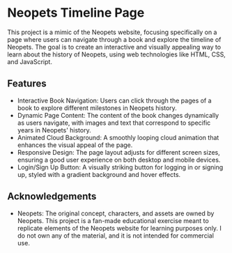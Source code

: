 # Neopets Timeline Page

This project is a mimic of the Neopets website, focusing specifically on a page where users can navigate through a book and explore the timeline of Neopets. The goal is to create an interactive and visually appealing way to learn about the history of Neopets, using web technologies like HTML, CSS, and JavaScript.
## Features

- Interactive Book Navigation: Users can click through the pages of a book to explore different milestones in Neopets history.
- Dynamic Page Content: The content of the book changes dynamically as users navigate, with images and text that correspond to specific years in Neopets' history.
- Animated Cloud Background: A smoothly looping cloud animation that enhances the visual appeal of the page.
- Responsive Design: The page layout adjusts for different screen sizes, ensuring a good user experience on both desktop and mobile devices.
- Login/Sign Up Button: A visually striking button for logging in or signing up, styled with a gradient background and hover effects.


## Acknowledgements

 - Neopets: The original concept, characters, and assets are owned by Neopets. This project is a fan-made educational exercise meant to replicate elements of the Neopets website for learning purposes only. I do not own any of the material, and it is not intended for commercial use.

